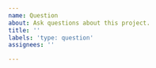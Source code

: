 ```yaml
---
name: Question
about: Ask questions about this project.
title: ''
labels: 'type: question'
assignees: ''

---
```




